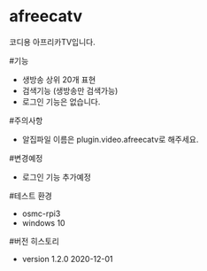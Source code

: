 # afreecatv
코디용 아프리카TV입니다.

#기능
- 생방송 상위 20개 표현
- 검색기능 (생방송만 검색가능)
- 로그인 기능은 없습니다.
 
#주의사항
- 알집파일 이름은 plugin.video.afreecatv로 해주세요.

#변경예정
- 로그인 기능 추가예정

#테스트 환경
- osmc-rpi3
- windows 10 

#버전 히스토리
- version 1.2.0 2020-12-01
